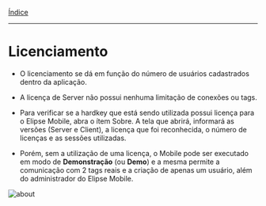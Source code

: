 [Índice](README.md#manual-elipse-mobile)

_________________________________________

# Licenciamento

* O licenciamento se dá em função do número de usuários cadastrados dentro da aplicação. 

* A licença de Server não possui nenhuma limitação de conexões ou tags. 

* Para verificar se a hardkey que está sendo utilizada possui licença para o Elipse Mobile, abra o ítem Sobre. A tela que abrirá, informará as versões (Server e Client), a licença que foi reconhecida, o número de licenças e as sessões utilizadas.

* Porém, sem a utilização de uma licença, o Mobile pode ser executado em modo de **Demonstração** (ou **Demo**) e a mesma permite a comunicação com 2 tags reais e a criação de apenas um usuário, além do administrador do Elipse Mobile.

![about](https://cloud.githubusercontent.com/assets/26389485/24013925/bf366a32-0a61-11e7-8e4f-e0bddb9ed6b9.png)

